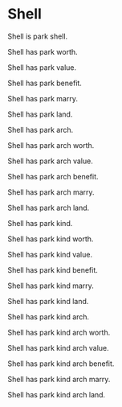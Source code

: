 # Shell

Shell is park shell.

Shell has park worth.

Shell has park value.

Shell has park benefit.

Shell has park marry.

Shell has park land.

Shell has park arch.

Shell has park arch worth.

Shell has park arch value.

Shell has park arch benefit.

Shell has park arch marry.

Shell has park arch land.

Shell has park kind.

Shell has park kind worth.

Shell has park kind value.

Shell has park kind benefit.

Shell has park kind marry.

Shell has park kind land.

Shell has park kind arch.

Shell has park kind arch worth.

Shell has park kind arch value.

Shell has park kind arch benefit.

Shell has park kind arch marry.

Shell has park kind arch land.